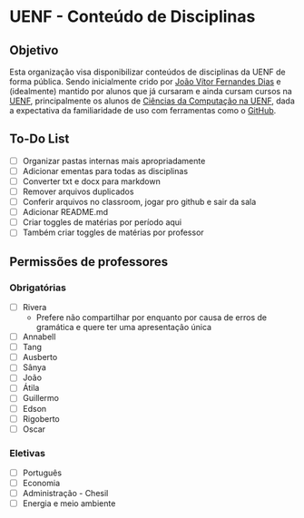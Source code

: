 # UENF - Conteúdo de Disciplinas

## Objetivo

Esta organização visa disponibilizar conteúdos de disciplinas da UENF de forma pública. Sendo inicialmente crido por [João Vítor Fernandes Dias][LinkGitHub_jvfd3] e (idealmente) mantido por alunos que já cursaram e ainda cursam cursos na [UENF][LinkUENF], principalmente os alunos de [Ciências da Computação na UENF][LinkCCUENF], dada a expectativa da familiaridade de uso com ferramentas como o [GitHub][LinkGitHub].

## To-Do List

- [ ] Organizar pastas internas mais apropriadamente
- [ ] Adicionar ementas para todas as disciplinas
- [ ] Converter txt e docx para markdown
- [ ] Remover arquivos duplicados
- [ ] Conferir arquivos no classroom, jogar pro github e sair da sala
- [ ] Adicionar README.md
- [ ] Criar toggles de matérias por período aqui
- [ ] Também criar toggles de matérias por professor

## Permissões de professores

### Obrigatórias

- [ ] Rivera
  - Prefere não compartilhar por enquanto por causa de erros de gramática e quere ter uma apresentação única
- [ ] Annabell
- [ ] Tang
- [ ] Ausberto
- [ ] Sânya
- [ ] João
- [ ] Átila
- [ ] Guillermo
- [ ] Edson
- [ ] Rigoberto
- [ ] Oscar

### Eletivas

- [ ] Português
- [ ] Economia
- [ ] Administração - Chesil
- [ ] Energia e meio ambiente

[LinkGitHub_jvfd3]: https://github.com/jvfd3
[LinkGitHub]:       https://github.com/
[LinkCCUENF]:       https://cc.uenf.br/
[LinkUENF]:         https://uenf.br/portal/
